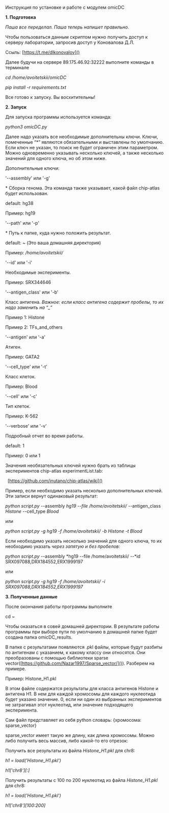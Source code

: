 Инструкция по установке и работе с модулем omicDC

**1. Подготовка**

*Паша все переделал. Паша теперь напишет правильно.*

Чтобы пользоваться данным скриптом нужно получить доступ к серверу лаборатории, запросив доступ у Коновалова Д.Л. 

Ссыль: [https://t.me/dlkonovalov]()

Далее будучи на сервере 89.175.46.92:32222 выполните команды в терминале 

*cd /home/avoitetskii/omicDC*

*pip install -r requirements.txt*

Все готово к запуску. Вы восхитительны!

**2. Запуск**

Для запуска программы используется команда:

*python3 omicDC.py*

Далее надо указать все необходимые дополнительны ключи. Ключи, помеченные “\*” являются обязательными и выставлены по умолчанию. Если ключ не указан, то поиск не будет ограничен этим параметром. Можно одновременно указывать несколько ключей, а также несколько значений для одного ключа, но об этом ниже.

Дополнительные ключи:

'--assembly' или '-g'

\* Сборка генома. Эта команда также указывает, какой файл chip-atlas будет использован.

default: hg38

Пример: hg19

'--path' или '-p'

\* Путь к папке, куда нужно положить результат.

default: ~ (Это ваша домашняя директория)

Пример: */home/avoitetskii/*

'--id' или '-i'

Необходимые эксперименты.

Пример: SRX344646

'--antigen\_class' или '-b'

Класс антигена. *Важное: если класс антигена содержит пробелы, то их надо заменить на “\_”*

Пример 1: Histone

Пример 2: TFs\_and\_others

'--antigen' или '-a'

Атиген.

Пример: GATA2

'--cell\_type' или '-t'

Класс клеток.

Пример: Blood

'--cell' или '-c'

Тип клеток.

Пример: K-562

'--verbose' или '-v'

Подробный отчет во время работы.

default: 1

Пример: 0 или 1

Значения необязательных ключей нужно брать из таблицы экспериментов chip-atlas experimentList.tab:

` `[https://github.com/inutano/chip-atlas/wiki]() 

Пример, если необходимо указать несколько дополнительных ключей. Эти записи вернут одинаковый результат:

*python script.py* --assembly *hg19 --file /home/avoitetskii/* --antigen\_class *Histone* --cell\_type *Blood*

или

*python script.py -g hg19 -f /home/avoitetskii/ -b Histone -t Blood*


Если необходимо указать несколько значений для одного ключа, то их необходимо указать *через запятую и без пробелов:*

*python script.py* --assembly *hg19 --file /home/avoitetskii/ --*id SRX097088,DRX184552,ERX1999197

или

*python script.py -g hg19 -f /home/avoitetskii/ -i SRX097088,DRX184552,ERX1999197*


**3. Полученные данные**

После окончания работы программы выполните 

cd ~

Чтобы оказаться в совей домашней директории. В результате работы программы при выборе пути по умолчанию в домашней папке будет создана папка omicDC\_results.

В папке с результатами появляются .pkl файлы, которые будут разбиты по антигенам с указанием, к какому классу они относятся. Они преобразованы с помощью библиотеки sparse vector([https://github.com/Nazar1997/Sparse_vector/]()). Разберем на примере.

Пример: Histone\_H1.pkl

В этом файле содержатся результаты для класса антигенов Histone и антигена H1. В нем для каждой хромосомы для каждого нуклеотида будет указано значение. 0, если ни один из выбранных экспериментов не затрагивал этот нуклеотид, или значение подходящего эксперимента.

Сам файл представляет из себя python словарь: {хромосома: sparse\_vector}

sparse\_vector имеет такую же длину, как длина хромосомы. Можно либо получить весь массив, либо какой-то его отрезок:



Получить все результаты из файла *Histone\_H1.pkl* для chr8:

*h1 = load('Histone\_H1.pkl')*

*h1['chr8'][:]*

Получить результаты с 100 по 200 нуклеотид из файла *Histone\_H1.pkl* для chr8:

*h1 = load('Histone\_H1.pkl')*

*h1['chr8'][100:200]*


